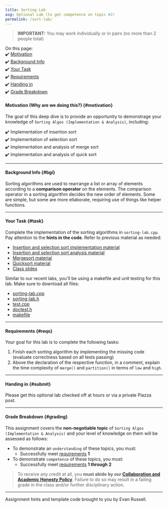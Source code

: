 ```yaml
---
title: Sorting Lab
asg: Optional Lab (to get competence on topic #2)
permalink: /sort-lab/
---
```


> **IMPORTANT:** You may work individually or in pairs (no more than 2 people total)

On this page:  
✔️ [Motivation](#motivation)  
✔️ [Background Info](#bgi)  
✔️ [Your Task](#task)  
✔️ [Requirements](#reqs)  
✔️ [Handing in](#submit)  
✔️ [Grade Breakdown](#grading)  

#### Motivation (Why are we doing this?) {#motivation}
The goal of this deep dive is to provide an opportunity to demonstrage your knowledge of `Sorting Algos (Implementation & Analysis)`, including:  

✔️ Implementation of insertion sort  
✔️ Implementation of selection sort  
✔️ Implementation and analysis of merge sort  
✔️ Implementation and analysis of quick sort  

---

#### Background Info {#bgi}
Sorting algorithms are used to rearrange a list or array of elements according to a **comparison operator** on the elements. The comparison operator in a sorting algorithm decides the new order of elements. Some are simple, but some are more ellaborate, requiring use of things like helper functions.

---

#### Your Task {#task}
Complete the implementation of the sorting algorithms in `sorting-lab.cpp`. Pay attention to the **hints in the code**. Refer to previous material as needed:
- [Insertion and selection sort implementation material](/sp21-archive/wk2#thurs)
- [Insertion and selection sort analysis material](/sp21-archive/wk3#tues)
- [Mergesort material](/sp21-archive/wk6#tues)
- [Quicksort material](/sp21-archive/wk7#tues)
- [Class slides](/sp21-archive/slides)

Similar to our recent labs, you'll be using a makefile and unit testing for this lab. Make sure to download all files:
- [sorting-lab.cpp](/sp21-archive/labs/sort-lab/template-code/sorting-lab.cpp)
- [sorting-lab.h](/sp21-archive/labs/sort-lab/template-code/sorting-lab.h)
- [test.cpp](/sp21-archive/labs/sort-lab/template-code/test.cpp)
- [doctest.h](/sp21-archive/labs/sort-lab/template-code/doctest.h)
- [makefile](/sp21-archive/labs/sort-lab/template-code/makefile)

---

#### Requirements {#reqs}
Your goal for this lab is to complete the following tasks:

1. Finish each sorting algorithm by implementing the missing code (evaluate correctness based on all tests passing)
2. Above the declaration of the respective function, in a comment, explain the time complexity of `merge()` and `partition()` in terms of `low` and `high`.

---

#### Handing in {#submit}
Please get this optional lab checked off at hours or via a private Piazza post.

---

#### Grade Breakdown {#grading}
This assignment covers the **non-negotiable topic** of `Sorting Algos (Implementation & Analysis)` and your level of knowledge on them will be assessed as follows:
- To demonstrate an `understanding` of these topics, you must:
    - Successfully meet [requirements](#reqs) **1**
- To demonstrate `competence` of these topics, you must:
    - Successfully meet [requirements](#reqs) **1 through 2**

> To receive any credit at all, you **must abide by our [Collaboration and Academic Honesty Policy](/sp21-archive/policies/#integrity)**. Failure to do so may result in a failing grade in the class and/or further disciplinary action.

---

Assignment hints and template code brought to you by Evan Russell.